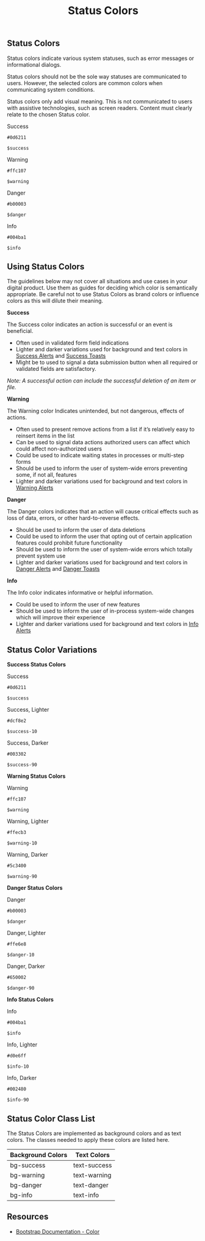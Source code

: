 ﻿---
title: Status Colors
summary: Pelican uses Status colors to inform users about what is going on with the system.
tags: color
layout: guide
eleventyNavigation:
  key: Status Colors
  parent: Foundation
  order: 2
  excerpt: Pelican uses Status colors to inform users about what is going on with the system.
  img: /img/illustrations/illus-status-colors.svg
--- 

## Status Colors 

Status colors indicate various system statuses, such as error messages or informational dialogs. 

Status colors should not be the sole way statuses are communicated to users. However, the selected colors are common colors when communicating system conditions.

Status colors only add visual meaning. This is not communicated to users with assistive technologies, such as screen readers. Content must clearly relate to the chosen Status color.

<div class="row mb-12">
  <div class="col-md-6 col-xl-3">
    <div class="card border-0 mb-4">
      <div class="py-20 bg-success rounded-top"></div>
      <div class="card-body">
        <p class="mb-0 font-weight-bold">Success</p>
        <p class="mb-0"><code>#0d6211</code></p>
        <p class="mb-0"><code>$success</code></p>
      </div>
    </div>
  </div>
  <div class="col-md-6 col-xl-3">
    <div class="card border-0 mb-4">
      <div class="py-20 bg-warning rounded-top"></div>
      <div class="card-body">
        <p class="mb-0 font-weight-bold">Warning</p>
        <p class="mb-0"><code>#ffc107</code></p>
        <p class="mb-0"><code>$warning</code></p>
      </div>
    </div>
  </div>
  <div class="col-md-6 col-xl-3">
    <div class="card border-0 mb-4">
      <div class="py-20 bg-danger rounded-top"></div>
      <div class="card-body">
        <p class="mb-0 font-weight-bold">Danger</p>
        <p class="mb-0"><code>#b00003</code></p>
        <p class="mb-0"><code>$danger</code></p>
      </div>
    </div>
  </div>
  <div class="col-md-6 col-xl-3">
    <div class="card border-0 mb-4">
      <div class="py-20 bg-info rounded-top"></div>
      <div class="card-body">
        <p class="mb-0 font-weight-bold">Info</p>
        <p class="mb-0"><code>#004ba1</code></p>
        <p class="mb-0"><code>$info</code></p>
      </div>
    </div>
  </div>
</div>

## Using Status Colors

The guidelines below may not cover all situations and use cases in your digital product. Use them as guides for deciding which color is semantically appropriate. Be careful not to use Status Colors as brand colors or influence colors as this will dilute their meaning.

**Success**

The Success color indicates an action is successful or an event is beneficial.

- Often used in validated form field indications
- Lighter and darker variations used for background and text colors in [Success Alerts](/components/alerts/) and [Success Toasts](/components/toasts/)
- Might be to used to signal a data submission button when all required or validated fields are satisfactory.

_Note: A successful action can include the successful deletion of an item or file._

**Warning**

The Warning color Indicates unintended, but not dangerous, effects of actions.

- Often used to present remove actions from a list if it’s relatively easy to reinsert items in the list
- Can be used to signal data actions authorized users can affect which could affect non-authorized users
- Could be used to indicate waiting states in processes or multi-step forms
- Should be used to inform the user of system-wide errors preventing some, if not all, features
- Lighter and darker variations used for background and text colors in [Warning Alerts](/components/alerts/)

**Danger**

The Danger colors indicates that an action will cause critical effects such as loss of data, errors, or other hard-to-reverse effects.

- Should be used to inform the user of data deletions
- Could be used to inform the user that opting out of certain application features could prohibit future functionality
- Should be used to inform the user of system-wide errors which totally prevent system use
- Lighter and darker variations used for background and text colors in [Danger Alerts](/components/alerts/) and [Danger Toasts](/components/toasts/)

**Info**

The Info color indicates informative or helpful information.

- Could be used to inform the user of new features
- Should be used to inform the user of in-process system-wide changes which will improve their experience
- Lighter and darker variations used for background and text colors in [Info Alerts](/components/alerts/)

## Status Color Variations

**Success Status Colors**

<div class="row mb-12">
  <div class="col-md-6 col-xl-3">
    <div class="card border-0 mb-4">
      <div class="py-20 bg-success rounded-top"></div>
      <div class="card-body">
        <p class="mb-0 font-weight-bold">Success</p>
        <p class="mb-0"><code>#0d6211</code></p>
        <p class="mb-0"><code>$success</code></p>
      </div>
    </div>
  </div>
  <div class="col-md-6 col-xl-3">
    <div class="card border-0 mb-4">
      <div class="py-20 bg-success-10 rounded-top"></div>
      <div class="card-body">
        <p class="mb-0 font-weight-bold">Success, Lighter</p>
        <p class="mb-0"><code>#dcf8e2</code></p>
        <p class="mb-0"><code>$success-10</code></p>
      </div>
    </div>
  </div>
  <div class="col-md-6 col-xl-3">
    <div class="card border-0 mb-4">
      <div class="py-20 bg-success-90 rounded-top"></div>
      <div class="card-body">
        <p class="mb-0 font-weight-bold">Success, Darker</p>
        <p class="mb-0"><code>#003302</code></p>
        <p class="mb-0"><code>$success-90</code></p>
      </div>
    </div>
  </div>
</div>

**Warning Status Colors**

<div class="row mb-12">
  <div class="col-md-6 col-xl-3">
    <div class="card border-0 mb-4">
      <div class="py-20 bg-warning rounded-top"></div>
      <div class="card-body">
        <p class="mb-0 font-weight-bold">Warning</p>
        <p class="mb-0"><code>#ffc107</code></p>
        <p class="mb-0"><code>$warning</code></p>
      </div>
    </div>
  </div>
  <div class="col-md-6 col-xl-3">
    <div class="card border-0 mb-4">
      <div class="py-20 bg-warning-10 rounded-top"></div>
      <div class="card-body">
        <p class="mb-0 font-weight-bold">Warning, Lighter</p>
        <p class="mb-0"><code>#ffecb3</code></p>
        <p class="mb-0"><code>$warning-10</code></p>
      </div>
    </div>
  </div>
  <div class="col-md-6 col-xl-3">
    <div class="card border-0 mb-4">
      <div class="py-20 bg-warning-90 rounded-top"></div>
      <div class="card-body">
        <p class="mb-0 font-weight-bold">Warning, Darker</p>
        <p class="mb-0"><code>#5c3400</code></p>
        <p class="mb-0"><code>$warning-90</code></p>
      </div>
    </div>
  </div>
</div>

**Danger Status Colors**

<div class="row mb-12">
  <div class="col-md-6 col-xl-3">
    <div class="card border-0 mb-4">
      <div class="py-20 bg-danger rounded-top"></div>
      <div class="card-body">
        <p class="mb-0 font-weight-bold">Danger</p>
        <p class="mb-0"><code>#b00003</code></p>
        <p class="mb-0"><code>$danger</code></p>
      </div>
    </div>
  </div>
  <div class="col-md-6 col-xl-3">
    <div class="card border-0 mb-4">
      <div class="py-20 bg-danger-10 rounded-top"></div>
      <div class="card-body">
        <p class="mb-0 font-weight-bold">Danger, Lighter</p>
        <p class="mb-0"><code>#ffe6e8</code></p>
        <p class="mb-0"><code>$danger-10</code></p>
      </div>
    </div>
  </div>
  <div class="col-md-6 col-xl-3">
    <div class="card border-0 mb-4">
      <div class="py-20 bg-danger-90 rounded-top"></div>
      <div class="card-body">
        <p class="mb-0 font-weight-bold">Danger, Darker</p>
        <p class="mb-0"><code>#650002</code></p>
        <p class="mb-0"><code>$danger-90</code></p>
      </div>
    </div>
  </div>
</div>

**Info Status Colors**

<div class="row mb-12">
  <div class="col-md-6 col-xl-3">
    <div class="card border-0 mb-4">
      <div class="py-20 bg-info rounded-top"></div>
      <div class="card-body">
        <p class="mb-0 font-weight-bold">Info</p>
        <p class="mb-0"><code>#004ba1</code></p>
        <p class="mb-0"><code>$info</code></p>
      </div>
    </div>
  </div>
  <div class="col-md-6 col-xl-3">
    <div class="card border-0 mb-4">
      <div class="py-20 bg-info-10 rounded-top"></div>
      <div class="card-body">
        <p class="mb-0 font-weight-bold">Info, Lighter</p>
        <p class="mb-0"><code>#d0e6ff</code></p>
        <p class="mb-0"><code>$info-10</code></p>
      </div>
    </div>
  </div>
  <div class="col-md-6 col-xl-3">
    <div class="card border-0 mb-4">
      <div class="py-20 bg-info-90 rounded-top"></div>
      <div class="card-body">
        <p class="mb-0 font-weight-bold">Info, Darker</p>
        <p class="mb-0"><code>#002480</code></p>
        <p class="mb-0"><code>$info-90</code></p>
      </div>
    </div>
  </div>
</div>

## Status Color Class List

The Status Colors are implemented as background colors and as text colors. The classes needed to apply these colors are listed here.

<div class="table-wrapper">
  <table class="table table-light mb-8">
    <thead>
      <tr>
        <th>Background Colors</th>
        <th>Text Colors</th>
      </tr>
    </thead>
    <tbody>
      <tr>
        <td><span class="badge badge-pill py-2 px-4 badge-success">bg-success</span></td>
        <td><span class="badge badge-pill py-2 px-4 bg-transparent text-success">text-success</span></td>
      </tr>
      <tr>
        <td><span class="badge badge-pill py-2 px-4 badge-warning">bg-warning</span></td>
        <td><span class="badge badge-pill py-2 px-4 bg-transparent text-warning">text-warning</span></td>
      </tr>
      <tr>
        <td><span class="badge badge-pill py-2 px-4 badge-danger">bg-danger</span></td>
        <td><span class="badge badge-pill py-2 px-4 bg-transparent text-danger">text-danger</span></td>
      </tr>
      <tr>
        <td><span class="badge badge-pill py-2 px-4 badge-info">bg-info</span></td>
        <td><span class="badge badge-pill py-2 px-4 bg-transparent text-info">text-info</span></td>
      </tr>                 
    </tbody>
  </table>
</div>

## Resources

* <a href="https://getbootstrap.com/docs/4.5/utilities/colors/" target="_blank">Bootstrap Documentation - Color</a>
